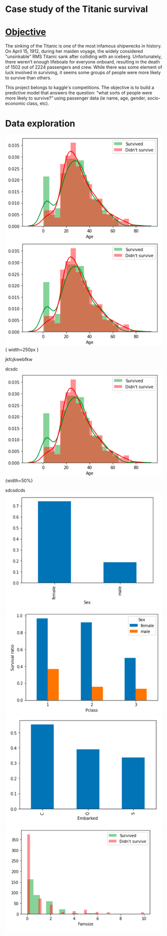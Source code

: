 # Case study of the Titanic survival

# [Objective](https://www.kaggle.com/c/titanic/overview)

The sinking of the Titanic is one of the most infamous shipwrecks in history. On April 15, 1912, during her maiden voyage, the widely considered “unsinkable” RMS Titanic sank after colliding with an iceberg. Unfortunately, there weren’t enough lifeboats for everyone onboard, resulting in the death of 1502 out of 2224 passengers and crew. While there was some element of luck involved in surviving, it seems some groups of people were more likely to survive than others.

This project belongs to kaggle's competitions. The objective is to build a predictive model that answers the question: “what sorts of people were more likely to survive?” using passenger data (ie name, age, gender, socio-economic class, etc). 

# Data exploration

<img src="https://github.com/lilosa88/Titanic/blob/main/images/Captura%20de%20Pantalla%202021-04-26%20a%20la(s)%208.51.10.png"
     alt="Markdown Monster icon"
     style="float: left; margin-right: 10px;" />

![my caption](./images/Captura%20de%20Pantalla%202021-04-26%20a%20la(s)%208.51.10.png){ width=250px }

jkfcjkwebfkw

dcsdc
![Survival rate con](https://github.com/lilosa88/Titanic/blob/main/images/Captura%20de%20Pantalla%202021-04-26%20a%20la(s)%208.51.10.png){width=50%}

sdcsdcds
![](https://github.com/lilosa88/Titanic/blob/main/images/Captura%20de%20Pantalla%202021-04-26%20a%20la(s)%208.51.55.png)
![](https://github.com/lilosa88/Titanic/blob/main/images/Captura%20de%20Pantalla%202021-04-26%20a%20la(s)%208.52.52.png)
![](https://github.com/lilosa88/Titanic/blob/main/images/Captura%20de%20Pantalla%202021-04-26%20a%20la(s)%208.53.14.png)
![](https://github.com/lilosa88/Titanic/blob/main/images/Captura%20de%20Pantalla%202021-04-26%20a%20la(s)%208.53.36.png)
